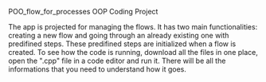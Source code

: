 POO_flow_for_processes
OOP Coding Project

The app is projected for managing the flows. It has two main functionalities: creating a new flow and going through an already existing one with predifined steps. These predifined steps are initialized when a flow is created. To see how the code is running, download all the files in one place, open the ".cpp" file in a code editor and run it. There will be all the informations that you need to understand how it goes.
